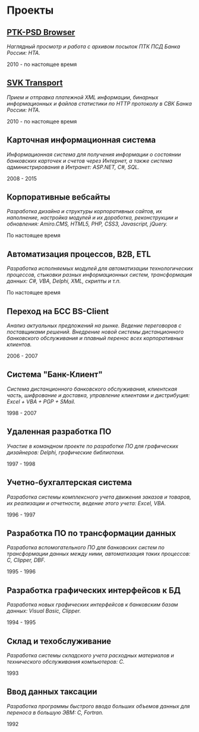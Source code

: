 ---
---
Проекты
=======

## [PTK-PSD Browser](/PTK-PSD-Browser-hta)
*Наглядный просмотр и работа с архивом посылок ПТК ПСД Банка России: HTA.*

2010 - по настоящее время

## [SVK Transport](/SVK-Transport-hta)
*Прием и отправка платежной XML информации, бинарных информационных и файлов 
статистики по HTTP протоколу в СВК Банка России: HTA.*

2010 - по настоящее время

## Карточная информационная система
*Информационная система для получения информации о состоянии банковских 
карточек и счетов через Интернет, а также система администрирования в 
Интранет: ASP.NET, C#, SQL.*

2008 - 2015

## Корпоративные вебсайты
*Разработка дизайна и структуры корпоративных сайтов, их наполнение, настройка 
модулей и их доработка, реконструкции и обновления: 
Amiro.CMS, HTML5, PHP, CSS3, Javascript, jQuery.*

По настоящее время

## Автоматизация процессов, B2B, ETL
*Разработка исполняемых модулей для автоматизации технологических процессов, 
стыковки разных информационных систем, трансформация данных: 
C#, VBA, Delphi, XML, скрипты и т.п.*

По настоящее время

## Переход на БСС BS-Client
*Анализ актуальных предложений на рынке. Ведение переговоров с поставщиками 
решений. Внедрение новой системы дистанционного банковского обслуживания и 
плавный перенос всех корпоративных клиентов.*

2006 - 2007

## Система "Банк-Клиент"
*Система дистанционного банковского обслуживания, клиентская часть, шифрование 
и доставка, управление клиентами и дистрибуция: Excel + VBA + PGP + SMail.*

1998 - 2007

## Удаленная разработка ПО
*Участие в командном проекте по разработке ПО для графических дизайнеров: 
Delphi, графические библиотеки.*

1997 - 1998

## Учетно-бухгалтерская система
*Разработка системы комплексного учета движения заказов и товаров, их реализации 
и отчетности, ведение этого учета: Excel, VBA.*

1996 - 1997

## Разработка ПО по трансформации данных
*Разработка вспомогательного ПО для банковских систем по трансформации данных 
между ними, автоматизация таких процессов: C, Clipper, DBF.*

1995 - 1996

## Разработка графических интерфейсов к БД
*Разработка новых графических интерфейсов к банковским базам данных: 
Visual Basic, Clipper.*

1994 - 1995

## Склад и техобслуживание
*Разработка системы складского учета расходных материалов и технического 
обслуживания компьютеров: С.*

1993

## Ввод данных таксации
*Разработка программы быстрого ввода больших объемов данных для переноса в 
большую ЭВМ: С, Fortran.*

1992
